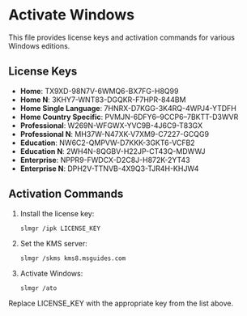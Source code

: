 # Activate Windows

This file provides license keys and activation commands for various Windows editions.

## License Keys

- **Home**: TX9XD-98N7V-6WMQ6-BX7FG-H8Q99
- **Home N**: 3KHY7-WNT83-DGQKR-F7HPR-844BM
- **Home Single Language**: 7HNRX-D7KGG-3K4RQ-4WPJ4-YTDFH
- **Home Country Specific**: PVMJN-6DFY6–9CCP6–7BKTT-D3WVR
- **Professional**: W269N-WFGWX-YVC9B-4J6C9-T83GX
- **Professional N**: MH37W-N47XK-V7XM9-C7227-GCQG9
- **Education**: NW6C2-QMPVW-D7KKK-3GKT6-VCFB2
- **Education N**: 2WH4N-8QGBV-H22JP-CT43Q-MDWWJ
- **Enterprise**: NPPR9-FWDCX-D2C8J-H872K-2YT43
- **Enterprise N**: DPH2V-TTNVB-4X9Q3-TJR4H-KHJW4

## Activation Commands

1. Install the license key:
   ```shell
   slmgr /ipk LICENSE_KEY
   ```

2. Set the KMS server:

    ```shell
    slmgr /skms kms8.msguides.com
    ```

3. Activate Windows:
    ```shell
    slmgr /ato
    ```

Replace LICENSE_KEY with the appropriate key from the list above.
